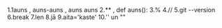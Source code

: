 1.1auns , auns-auns , auns auns
2.** , def auns():
3.%
4.//
5.git --version
6.break
7.len
8.jā
9.aita='kaste'
10.'' un ""
